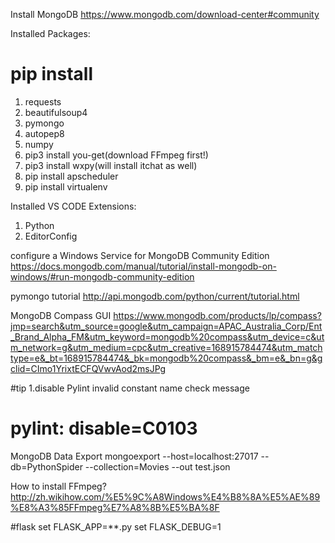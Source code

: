 Install MongoDB
https://www.mongodb.com/download-center#community

Installed Packages:
# pip install
1. requests
2. beautifulsoup4
3. pymongo
4. autopep8
5. numpy
6. pip3 install you-get(download FFmpeg first!)
7. pip3 install wxpy(will install itchat as well)
8. pip install apscheduler
9. pip install virtualenv

Installed VS CODE Extensions:
1. Python
2. EditorConfig

configure a Windows Service for MongoDB Community Edition
https://docs.mongodb.com/manual/tutorial/install-mongodb-on-windows/#run-mongodb-community-edition

pymongo tutorial
http://api.mongodb.com/python/current/tutorial.html

MongoDB Compass GUI
https://www.mongodb.com/products/lp/compass?jmp=search&utm_source=google&utm_campaign=APAC_Australia_Corp/Ent_Brand_Alpha_FM&utm_keyword=mongodb%20compass&utm_device=c&utm_network=g&utm_medium=cpc&utm_creative=168915784474&utm_matchtype=e&_bt=168915784474&_bk=mongodb%20compass&_bm=e&_bn=g&gclid=CImo1YrixtECFQVwvAod2msJPg


#tip
1.disable Pylint invalid constant name check message
  # pylint: disable=C0103

MongoDB Data Export
   mongoexport --host=localhost:27017 --db=PythonSpider --collection=Movies --out test.json 

How to install FFmpeg?
http://zh.wikihow.com/%E5%9C%A8Windows%E4%B8%8A%E5%AE%89%E8%A3%85FFmpeg%E7%A8%8B%E5%BA%8F   


#flask
set FLASK_APP=**.py
set FLASK_DEBUG=1
